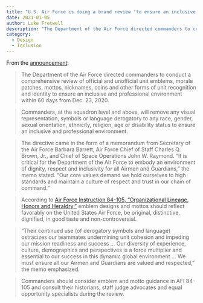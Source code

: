 ```yaml
---
title: "U.S. Air Force is doing a brand review ‘to ensure an inclusive and professional environment’"
date: 2021-01-05 
author: Luke Fretwell
description: "The Department of the Air Force directed commanders to conduct a comprehensive review of official and unofficial unit emblems, morale patches, mottos, nicknames, coins and other forms of unit recognition and identity to ensure an inclusive and professional environment."
category:
  - Design
  - Inclusion
---
```


From the [announcement](https://www.spaceforce.mil/News/Article/2462804/department-of-the-air-force-directs-commanders-to-review-unit-emblems-mottos-ni/):

> The Department of the Air Force directed commanders to conduct a comprehensive review of official and unofficial unit emblems, morale patches, mottos, nicknames, coins and other forms of unit recognition and identity to ensure an inclusive and professional environment within 60 days from Dec. 23, 2020.

> Commanders, at the squadron level and above, will remove any visual representation, symbols or language derogatory to any race, gender, sexual orientation, ethnicity, religion, age or disability status to ensure an inclusive and professional environment.

> The directive came in the form of a memorandum from Secretary of the Air Force Barbara Barrett, Air Force Chief of Staff Charles Q. Brown, Jr., and Chief of Space Operations John W. Raymond.
“It is critical for the Department of the Air Force to embody an environment of dignity, respect and inclusivity for all Airmen and Guardians,” the memo stated. “Our core values demand we hold ourselves to high standards and maintain a culture of respect and trust in our chain of command.”

> According to [Air Force Instruction 84-105, “Organizational Lineage, Honors and Heraldry,”](https://static.e-publishing.af.mil/production/1/af_ho/publication/afi84-105/afi84-105.pdf) emblem designs and mottos should reflect favorably on the United States Air Force, be original, distinctive, dignified, in good taste and non-controversial.

> “Their continued use (of derogatory symbols and language) ostracizes our teammates undermining unit cohesion and impeding our mission readiness and success … Our diversity of experience, culture, demographics and perspectives is a force multiplier and essential to our success in this dynamic global environment … We must ensure all our Airmen and Guardians are valued and respected,” the memo emphasized.

> Commanders should consider emblem and motto guidance in AFI 84-105 and consult their historians, staff judge advocates and equal opportunity specialists during the review.